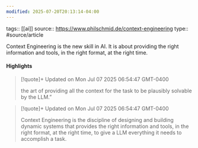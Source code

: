 ```yaml
---
modified: 2025-07-20T20:13:14-04:00
---
```

tags:: [[ai]]
source:: https://www.philschmid.de/context-engineering
type:: #source/article

Context Engineering is the new skill in AI. It is about providing the right information and tools, in the right format, at the right time.

#### Highlights

> [!quote]+ Updated on Mon Jul 07 2025 06:54:47 GMT-0400
>
> the art of providing all the context for the task to be plausibly solvable by the LLM.”

> [!quote]+ Updated on Mon Jul 07 2025 06:54:47 GMT-0400
>
> Context Engineering is the discipline of designing and building dynamic systems that provides the right information and tools, in the right format, at the right time, to give a LLM everything it needs to accomplish a task.
